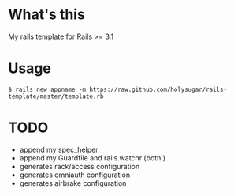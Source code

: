 # What's this

My rails template for Rails >= 3.1

# Usage

    $ rails new appname -m https://raw.github.com/holysugar/rails-template/master/template.rb

# TODO

- append my spec_helper
- append my Guardfile and rails.watchr (both!)
- generates rack/access configuration
- generates omniauth configuration
- generates airbrake configuration

